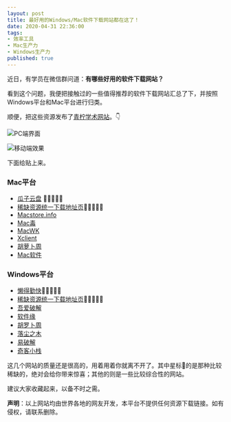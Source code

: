 ```yaml
---
layout: post
title: 最好用的Windows/Mac软件下载网站都在这了！
date: 2020-04-31 22:36:00
tags: 
- 效率工具
- Mac生产力
- Windows生产力
published: true
---
```


近日，有学员在微信群问道：**有哪些好用的软件下载网站？**

看到这个问题，我便把接触过的一些值得推荐的软件下载网站汇总了下，并按照Windows平台和Mac平台进行归类。

顺便，把这些资源发布了[青柠学术网站](https://iseex.github.io/tools/ "青柠学术网站")。👇

![PC端界面](https://figurebed-iseex.oss-cn-hangzhou.aliyuncs.com/img/20200501085238.png)

![移动端效果](https://figurebed-iseex.oss-cn-hangzhou.aliyuncs.com/img/20200501085757.PNG)

下面给贴上来。

### Mac平台

- [瓜子云盘](https://yun.naodai.org/Software/ "瓜子云盘") 🌟🌟🌟🌟🌟
- [稀缺资源统一下载地址页](https://ldqk.org/misc/5 "稀缺资源统一下载地址页")🌟🌟🌟🌟🌟
- [Macstore.info](https://macstore.info "Macstore.info")
- [Mac毒](https://www.macdu.org/ "Mac毒")
- [MacWK](https://www.macwk.com "MacWK")
- [Xclient](https://xclient.info "Xclient")
- [胡萝卜周](http://www.carrotchou.blog/category/mac "胡萝卜周")
- [Mac软件](https://www.xia1ge.com/category/mac-software "Mac软件")

### Windows平台

- [懒得勤快](http://183.91.54.237:7080/masuit/soft/tree/master "懒得勤快")🌟🌟🌟🌟🌟
- [稀缺资源统一下载地址页](https://ldqk.org/misc/5 "稀缺资源统一下载地址页")🌟🌟🌟🌟🌟
- [吾爱破解](https://www.52pojie.cn/ "吾爱破解")
- [软件缘](https://www.appcgn.com/ "软件缘")
- [胡罗卜周](http://www.carrotchou.blog/ "胡罗卜周")
- [落尘之木](https://www.luochenzhimu.com "落尘之木")
- [易破解](http://www.yipojie.cn/ "易破解")
- [奇客小栈](http://www.geekotg.com/ "奇客小栈")

这几个网站的质量还是很高的，用着用着你就离不开了。其中星标🌟的是那种比较稀缺的，绝对会给你带来惊喜；其他的则是一些比较综合性的网站。

建议大家收藏起来，以备不时之需。

**声明**：以上网站均由世界各地的网友开发，本平台不提供任何资源下载链接。如有侵权，请联系删除。